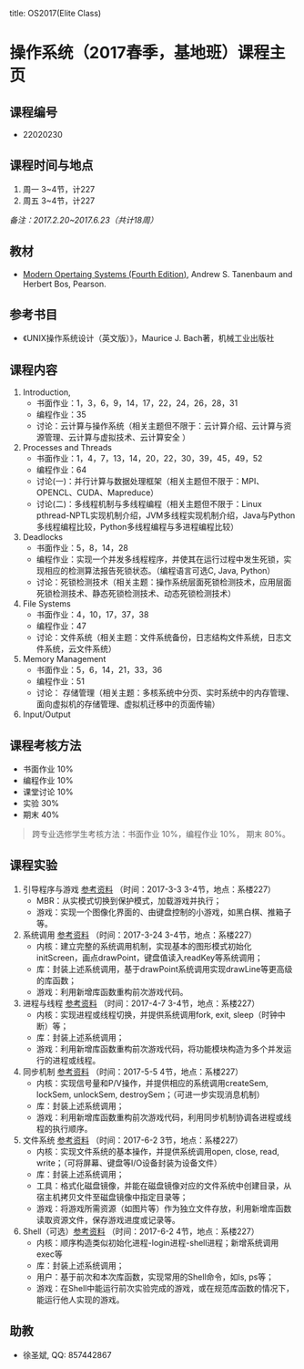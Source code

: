 title: OS2017(Elite Class)

# 操作系统（2017春季，基地班）课程主页

## 课程编号
- 22020230

## 课程时间与地点
1. 周一 3~4节，计227
2. 周五 3~4节，计227

_备注：2017.2.20~2017.6.23（共计18周）_

## 教材
- [Modern Opertaing Systems (Fourth Edition)](http://www.amazon.cn/dp/013359162X), Andrew S. Tanenbaum and Herbert Bos, Pearson.

## 参考书目
- 《UNIX操作系统设计（英文版）》，Maurice J. Bach著，机械工业出版社

## 课程内容
1. Introduction, 
    - 书面作业：1，3，6，9，14，17，22，24，26，28，31
    - 编程作业：35
    - 讨论：云计算与操作系统（相关主题但不限于：云计算介绍、云计算与资源管理、云计算与虚拟技术、云计算安全 ）
2. Processes and Threads
    - 书面作业：1，4，7，13，14，20，22，30，39，45，49，52
    - 编程作业：64
    - 讨论(一)：并行计算与数据处理框架（相关主题但不限于：MPI、OPENCL、CUDA、Mapreduce）
    - 讨论(二)：多线程机制与多线程编程（相关主题但不限于：Linux pthread-NPTL实现机制介绍，JVM多线程实现机制介绍，Java与Python多线程编程比较，Python多线程编程与多进程编程比较）
3. Deadlocks
    - 书面作业：5，8，14，28
    - 编程作业：实现一个并发多线程程序，并使其在运行过程中发生死锁，实现相应的检测算法报告死锁状态。（编程语言可选C, Java, Python）     
    - 讨论：死锁检测技术（相关主题：操作系统层面死锁检测技术，应用层面死锁检测技术、静态死锁检测技术、动态死锁检测技术）  
4. File Systems
    - 书面作业：4，10，17，37，38
    - 编程作业：47
    - 讨论：文件系统（相关主题：文件系统备份，日志结构文件系统，日志文件系统，云文件系统）
5. Memory Management
    - 书面作业：5，6，14，21，33，36
    - 编程作业：51
    - 讨论： 存储管理（相关主题：多核系统中分页、实时系统中的内存管理、面向虚拟机的存储管理、虚拟机迁移中的页面传输）
6. Input/Output

## 课程考核方法
- 书面作业 10%
- 编程作业 10%
- 课堂讨论 10%
- 实验 30%
- 期末 40%

> 跨专业选修学生考核方法：书面作业 10%，编程作业 10%， 期末 80%。

## 课程实验

<!--
<ol markdown="1">
<li>引导程序与游戏 [参考资料](2017OSLab/oslab_01) （时间：2017-3-3 3-4节，地点：系楼227）
<ul>
<li>MBR：从实模式切换到保护模式，加载游戏并执行；</li>
<li>游戏：实现一个图像化界面的、由键盘控制的小游戏，如黑白棋、推箱子等。</li>
</ul></li>

<li markdown="1">系统调用 [参考资料](2017OSLab/oslab_02) （时间：2017-3-24 3-4节，地点：系楼227）
<ul>
<li>内核：建立完整的系统调用机制，实现基本的图形模式初始化initScreen，画点drawPoint，键盘值读入readKey等系统调用；</li>
<li>库：封装上述系统调用，基于drawPoint系统调用实现drawLine等更高级的库函数；</li>
<li>游戏：利用新增库函数重构前次游戏代码。</li>
</ul></li>

<li>进程与线程
<ul>
<li>内核：实现进程或线程切换，并提供系统调用fork, exit, sleep（时钟中断）等；</li>
<li>库：封装上述系统调用；</li>
<li>游戏：利用新增库函数重构前次游戏代码，将功能模块构造为多个并发运行的进程或线程。</li>
</ul></li>

<li>同步机制
<ul>
<li>内核：实现信号量和P/V操作，并提供相应的系统调用createSem, lockSem, unlockSem, destroySem；（可进一步实现消息机制）</li>
<li>库：封装上述系统调用；</li>
<li>游戏：利用新增库函数重构前次游戏代码，利用同步机制协调各进程或线程的执行顺序。</li>
</ul></li>

<li>文件系统
<ul>
<li>内核：实现文件系统的基本操作，并提供系统调用open, close, read, write；（可将屏幕、键盘等I/O设备封装为设备文件）</li>
<li>库：封装上述系统调用；</li>
<li>工具：格式化磁盘镜像，并能在磁盘镜像对应的文件系统中创建目录，从宿主机拷贝文件至磁盘镜像中指定目录等；</li>
<li>游戏：将游戏所需资源（如图片等）作为独立文件存放，利用新增库函数读取资源文件，保存游戏进度或记录等。</li>
</ul></li>

<li>Shell（可选）
<ul>
<li>内核：顺序构造类似初始化进程-login进程-shell进程；新增系统调用exec等</li>
<li>库：封装上述系统调用；</li>
<li>用户：基于前次和本次库函数，实现常用的Shell命令，如ls, ps等；</li>
<li>游戏：在Shell中能运行前次实验完成的游戏，或在规范库函数的情况下，能运行他人实现的游戏。</li>
</ul></li>
</ol>
-->

1. 引导程序与游戏 [参考资料](2017OSLab/oslab_01) （时间：2017-3-3 3-4节，地点：系楼227）
    * MBR：从实模式切换到保护模式，加载游戏并执行；
    * 游戏：实现一个图像化界面的、由键盘控制的小游戏，如黑白棋、推箱子等。
2. 系统调用 [参考资料](2017OSLab/oslab_02) （时间：2017-3-24 3-4节，地点：系楼227）
    * 内核：建立完整的系统调用机制，实现基本的图形模式初始化initScreen，画点drawPoint，键盘值读入readKey等系统调用；
    * 库：封装上述系统调用，基于drawPoint系统调用实现drawLine等更高级的库函数；
    * 游戏：利用新增库函数重构前次游戏代码。
3. 进程与线程  [参考资料](2017OSLab/oslab_03) （时间：2017-4-7 3-4节，地点：系楼227）
    * 内核：实现进程或线程切换，并提供系统调用fork, exit, sleep（时钟中断）等；
    * 库：封装上述系统调用；
    * 游戏：利用新增库函数重构前次游戏代码，将功能模块构造为多个并发运行的进程或线程。
4. 同步机制 [参考资料](2017OSLab/oslab_04) （时间：2017-5-5 4节，地点：系楼227）
    * 内核：实现信号量和P/V操作，并提供相应的系统调用createSem, lockSem, unlockSem, destroySem；（可进一步实现消息机制）
    * 库：封装上述系统调用；
    * 游戏：利用新增库函数重构前次游戏代码，利用同步机制协调各进程或线程的执行顺序。
5. 文件系统 [参考资料](2017OSLab/oslab_05) （时间：2017-6-2 3节，地点：系楼227）
    * 内核：实现文件系统的基本操作，并提供系统调用open, close, read, write；（可将屏幕、键盘等I/O设备封装为设备文件）
    * 库：封装上述系统调用；
    * 工具：格式化磁盘镜像，并能在磁盘镜像对应的文件系统中创建目录，从宿主机拷贝文件至磁盘镜像中指定目录等；
    * 游戏：将游戏所需资源（如图片等）作为独立文件存放，利用新增库函数读取资源文件，保存游戏进度或记录等。
6. Shell（可选）[参考资料](2017OSLab/oslab_06) （时间：2017-6-2 4节，地点：系楼227）
    * 内核：顺序构造类似初始化进程-login进程-shell进程；新增系统调用exec等
    * 库：封装上述系统调用；
    * 用户：基于前次和本次库函数，实现常用的Shell命令，如ls, ps等；
    * 游戏：在Shell中能运行前次实验完成的游戏，或在规范库函数的情况下，能运行他人实现的游戏。

## 助教

- 徐圣斌, QQ: 857442867
